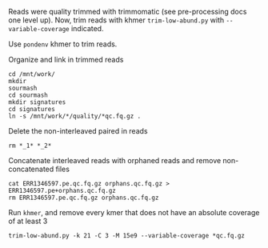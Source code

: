 Reads were quality trimmed with trimmomatic (see pre-processing docs one level up). Now, trim reads with khmer `trim-low-abund.py` with `--variable-coverage` indicated.

Use `pondenv` khmer to trim reads. 

Organize and link in trimmed reads
```
cd /mnt/work/
mkdir
sourmash
cd sourmash
mkdir signatures
cd signatures
ln -s /mnt/work/*/quality/*qc.fq.gz .
```

Delete the non-interleaved paired in reads
```
rm *_1* *_2*
```

Concatenate interleaved reads with orphaned reads and remove non-concatenated files
```
cat ERR1346597.pe.qc.fq.gz orphans.qc.fq.gz > ERR1346597.pe+orphans.qc.fq.gz
rm ERR1346597.pe.qc.fq.gz orphans.qc.fq.gz
```

Run `khmer`, and remove every kmer that does not have an absolute coverage of at least 3
```
trim-low-abund.py -k 21 -C 3 -M 15e9 --variable-coverage *qc.fq.gz
```

